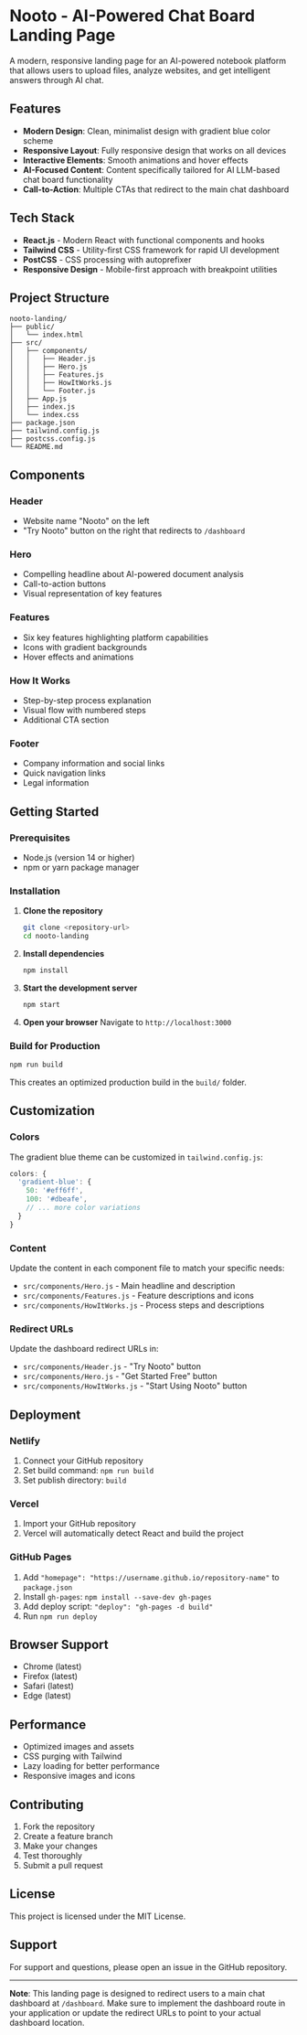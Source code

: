 # Nooto - AI-Powered Chat Board Landing Page

A modern, responsive landing page for an AI-powered notebook platform that allows users to upload files, analyze websites, and get intelligent answers through AI chat.

## Features

- **Modern Design**: Clean, minimalist design with gradient blue color scheme
- **Responsive Layout**: Fully responsive design that works on all devices
- **Interactive Elements**: Smooth animations and hover effects
- **AI-Focused Content**: Content specifically tailored for AI LLM-based chat board functionality
- **Call-to-Action**: Multiple CTAs that redirect to the main chat dashboard

## Tech Stack

- **React.js** - Modern React with functional components and hooks
- **Tailwind CSS** - Utility-first CSS framework for rapid UI development
- **PostCSS** - CSS processing with autoprefixer
- **Responsive Design** - Mobile-first approach with breakpoint utilities

## Project Structure

```
nooto-landing/
├── public/
│   └── index.html
├── src/
│   ├── components/
│   │   ├── Header.js
│   │   ├── Hero.js
│   │   ├── Features.js
│   │   ├── HowItWorks.js
│   │   └── Footer.js
│   ├── App.js
│   ├── index.js
│   └── index.css
├── package.json
├── tailwind.config.js
├── postcss.config.js
└── README.md
```

## Components

### Header
- Website name "Nooto" on the left
- "Try Nooto" button on the right that redirects to `/dashboard`

### Hero
- Compelling headline about AI-powered document analysis
- Call-to-action buttons
- Visual representation of key features

### Features
- Six key features highlighting platform capabilities
- Icons with gradient backgrounds
- Hover effects and animations

### How It Works
- Step-by-step process explanation
- Visual flow with numbered steps
- Additional CTA section

### Footer
- Company information and social links
- Quick navigation links
- Legal information

## Getting Started

### Prerequisites

- Node.js (version 14 or higher)
- npm or yarn package manager

### Installation

1. **Clone the repository**
   ```bash
   git clone <repository-url>
   cd nooto-landing
   ```

2. **Install dependencies**
   ```bash
   npm install
   ```

3. **Start the development server**
   ```bash
   npm start
   ```

4. **Open your browser**
   Navigate to `http://localhost:3000`

### Build for Production

```bash
npm run build
```

This creates an optimized production build in the `build/` folder.

## Customization

### Colors
The gradient blue theme can be customized in `tailwind.config.js`:

```javascript
colors: {
  'gradient-blue': {
    50: '#eff6ff',
    100: '#dbeafe',
    // ... more color variations
  }
}
```

### Content
Update the content in each component file to match your specific needs:
- `src/components/Hero.js` - Main headline and description
- `src/components/Features.js` - Feature descriptions and icons
- `src/components/HowItWorks.js` - Process steps and descriptions

### Redirect URLs
Update the dashboard redirect URLs in:
- `src/components/Header.js` - "Try Nooto" button
- `src/components/Hero.js` - "Get Started Free" button
- `src/components/HowItWorks.js` - "Start Using Nooto" button

## Deployment

### Netlify
1. Connect your GitHub repository
2. Set build command: `npm run build`
3. Set publish directory: `build`

### Vercel
1. Import your GitHub repository
2. Vercel will automatically detect React and build the project

### GitHub Pages
1. Add `"homepage": "https://username.github.io/repository-name"` to `package.json`
2. Install `gh-pages`: `npm install --save-dev gh-pages`
3. Add deploy script: `"deploy": "gh-pages -d build"`
4. Run `npm run deploy`

## Browser Support

- Chrome (latest)
- Firefox (latest)
- Safari (latest)
- Edge (latest)

## Performance

- Optimized images and assets
- CSS purging with Tailwind
- Lazy loading for better performance
- Responsive images and icons

## Contributing

1. Fork the repository
2. Create a feature branch
3. Make your changes
4. Test thoroughly
5. Submit a pull request

## License

This project is licensed under the MIT License.

## Support

For support and questions, please open an issue in the GitHub repository.

---

**Note**: This landing page is designed to redirect users to a main chat dashboard at `/dashboard`. Make sure to implement the dashboard route in your application or update the redirect URLs to point to your actual dashboard location.
